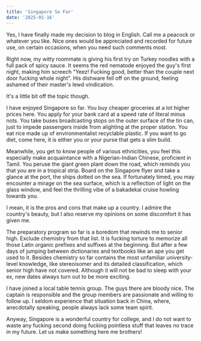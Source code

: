 ```yaml
---
title: 'Singapore So Far'
date: '2025-01-16'
---
```


Yes, I have finally made my decision to blog in English. Call me a peacock or whatever you like. Nice ones would be appreciated and recorded for future use, on certain occasions, when you need such comments most.

Right now, my witty roommate is giving his first try on Turkey noodles with a full pack of spicy sauce. It seems the red nematode enjoyed the guy's first night, making him screech "Yeez! Fucking good, better than the couple next door fucking whole night". His dishware fell off on the ground, feeling ashamed of their master's lewd vindication.

It's a little bit off the topic though.

I have enjoyed Singapore so far. You buy cheaper groceries at a lot higher prices here. You apply for your bank card at a speed rate of literal minus nots. You take buses broadcasting stops on the outer surface of the tin can, just to impede passengers inside from alighting at the proper station. You eat rice made up of environmentalist recyclable plastic. If you want to go diet, come here, it is either you or your purse that gets a slim build.

Meanwhile, you get to know people of various ethnicities, you feel this especially make acquaintance with a Nigerian-Indian Chinese, proficient in Tamil. You peruse the giant green plant down the road, which reminds you that you are in a tropical strip. Board on the Singapore flyer and take a glance at the port, the ships dotted on the sea. If fortunately timed, you may encounter a mirage on the sea surface, which is a reflection of light on the glass window, and feel the thrilling vibe of a bakadekai cruise howling towards you.

I mean, it is the pros and cons that make up a country. I admire the country's beauty, but I also reserve my opinions on some discomfort it has given me.

The preparatory program so far is a boredom that rewinds me to senior high. Exclude chemistry from that list. It is fucking torture to memorize all those Latin organic prefixes and suffixes at the beginning. But after a few days of jumping between dictionaries and textbooks like an ape you get used to it. Besides chemistry so far contains the most unfamiliar university-level knowledge, like stereoisomer and its detailed classification, which senior high have not covered. Although it will not be bad to sleep with your ex, new dates always turn out to be more exciting.

I have joined a local table tennis group. The guys there are bloody nice. The captain is responsible and the group members are passionate and willing to follow up. I seldom experience that situation back in China, where, anecdotally speaking, people always lack some team spirit.

Anyway, Singapore is a wonderful country for college, and I do not want to waste any fucking second doing fucking pointless stuff that leaves no trace in my future. Let us make something here me brothers!
